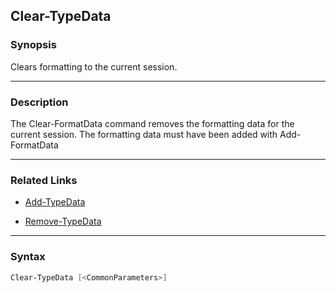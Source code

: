 Clear-TypeData
--------------




### Synopsis
Clears formatting to the current session.



---


### Description

The Clear-FormatData command removes the formatting data for the current session.
The formatting data must have been added with Add-FormatData



---


### Related Links
* [Add-TypeData](Add-TypeData.md)



* [Remove-TypeData](Remove-TypeData.md)





---


### Syntax
```PowerShell
Clear-TypeData [<CommonParameters>]
```
